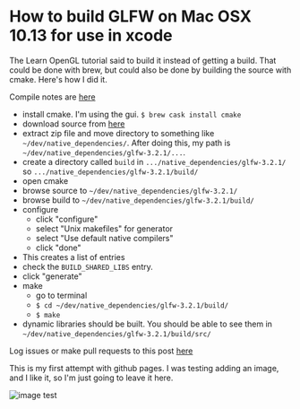 # How to build GLFW on Mac OSX 10.13 for use in xcode

The Learn OpenGL tutorial said to build it instead of getting a build.  That could be done with brew, but could also be done by building the source with cmake.  Here's how I did it.

Compile notes are [here](http://www.glfw.org/docs/latest/compile.html)

- install cmake.  I'm using the gui.  `$ brew cask install cmake`
- download source from [here](http://www.glfw.org/download.html)
- extract zip file and move directory to something like `~/dev/native_dependencies/`.  After doing this, my path is `~/dev/native_dependencies/glfw-3.2.1/...`.
- create a directory called `build` in `.../native_dependencies/glfw-3.2.1/` so `.../native_dependencies/glfw-3.2.1/build/`
- open cmake
- browse source to `~/dev/native_dependencies/glfw-3.2.1/`
- browse build to `~/dev/native_dependencies/glfw-3.2.1/build/`
- configure
    - click "configure"
    - select "Unix makefiles" for generator
    - select "Use default native compilers"
    - click "done"
- This creates a list of entries
- check the `BUILD_SHARED_LIBS` entry.
- click "generate"
- make
    - go to terminal
    - `$ cd ~/dev/native_dependencies/glfw-3.2.1/build/`
    - `$ make`
- dynamic libraries should be built.  You should be able to see them in `~/dev/native_dependencies/glfw-3.2.1/build/src/`

Log issues or make pull requests to this post [here](https://github.com/fdhenard/fdhenard.github.io)

This is my first attempt with github pages.  I was testing adding an image, and I like it, so I'm just going to leave it here.

![image test](https://static.pexels.com/photos/248797/pexels-photo-248797.jpeg)
